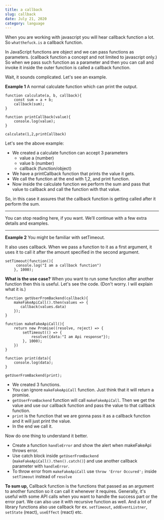 ```yaml
---
title: a callback
slug: callback
date: July 21, 2020
category: language
---
```


When you are working with javascript you will hear callback function a lot. So `whatthefuck.is` a callback function.

In JavaScript functions are object and we can pass functions as parameters. (callback function a concept and not limited to javascript only.) So when we pass such function as a parameter and then you can call and invoke it inside the outer function is called a callback function.

Wait, it sounds complicated. Let's see an example.

**Example 1**
A normal calculate function which can print the output.
```
function calculate(a, b, callback){
    const sum = a + b;
    callback(sum); 
}

function printCallback(value){
    console.log(value);
}

calculate(1,2,printCallback)
```

Let's see the above example:
- We created a calculate function can accept 3 parameters
    - value a (number)
    - value b (number)
    - callback (function/object)
- We have a printCallback function that prints the value it gets.
- We call the function at the end with 1,2, and print function.
- Now inside the calculate function we perform the sum and pass that value to callback and call the function with that value.

So, in this case it assures that the callback function is getting called after it perform the sum.

---
You can stop reading here, if you want. We’ll continue with a few extra details and examples.

---

**Example 2**
You might be familiar with setTimeout.

It also uses callback. When we pass a function to it as a first argument, it uses it to call it after the amount specified in the second argument.

```
setTimeout(function(){
     console.log("I am a callback function") 
    }, 1000);
```

**What is the use case?**
When you want to run some function after another function then this is useful. Let's see the code. (Don't worry. I will explain what it is.)

```
function getUserFromBackend(callback){
    makeFakeApiCall().then(values => { 
       callback(values.data)
    }); 
}

function makeFakeApiCall(){
    return new Promise((resolve, reject) => { 
        setTimeout(() => { 
            resolve({data:"I am Api response"}); 
        }, 1000); 
    })
}

function print(data){
    console.log(data); 
}

getUserFromBackend(print);
```

- We created 3 functions.
- You can ignore `makeFakeApiCall` function. Just think that it will return a promise.
- `getUserFromBackend` function will call `makeFakeApiCall`. Then we get the value and use our callback function and pass the value to that callback function.
- `print` is the function that we are gonna pass it as a callback function and it will just print the value.
- In the end we call it.

Now do one thing to understand it better. 
- Create a function `handleError` and show the alert when makeFakeApi throws error.
- Use catch block inside `getUserFromBackend` (`makeFakeApiCall().then().catch()`) and use another callback parameter with `handleError`.
- To throw error from `makeFakeApiCall` use `throw 'Error Occured';` inside `setTimeout` instead of `resolve`



**To sum up,** Callback function is the functions that passed as an argument to another function so it can call it whenever it requires. Generally, it's useful with some API calls when you want to handle the success part or the error part. We can also use it with recursive function as well. And a lot of library functions also use callback for ex. `setTimeout`, `addEventListner`, `setState` (react), `useEffect` (react) etc. 